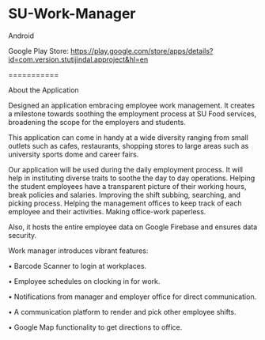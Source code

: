 # SU-Work-Manager

Android

Google Play Store: https://play.google.com/store/apps/details?id=com.version.stutijindal.approject&hl=en

===========

About the Application

Designed an application embracing employee work management. It creates a milestone towards soothing the employment process at SU Food services, broadening the scope for the employers and students.

This application can come in handy at a wide diversity ranging from small outlets such as cafes, restaurants, shopping stores to large areas such as university sports dome and career fairs.

Our application will be used during the daily employment process. It will help in instituting diverse traits to soothe the day to day operations.
Helping the student employees have a transparent picture of their working hours, break policies and salaries.
Improving the shift subbing, searching, and picking process.
Helping the management offices to keep track of each employee and their activities.
Making office-work paperless.

Also, it hosts the entire employee data on Google Firebase and ensures data security.


Work manager introduces vibrant features:

•	Barcode Scanner to login at workplaces.

•	Employee schedules on clocking in for work.

•	Notifications from manager and employer office for direct communication.

•	A communication platform to render and pick other employee shifts.

•	Google Map functionality to get directions to office.


